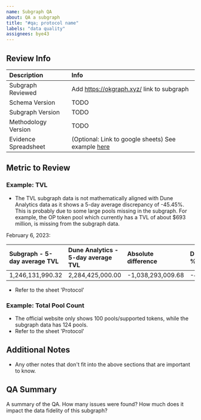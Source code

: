 ```yaml
---
name: Subgraph QA
about: QA a subgraph
title: "#qa; protocol name"
labels: "data quality"
assignees: bye43
---
```


## Review Info

| Description          | Info                                                                                                                                                                                          |
| :------------------- | :-------------------------------------------------------------------------------------------------------------------------------------------------------------------------------------------- |
| Subgraph Reviewed    | Add https://okgraph.xyz/ link to subgraph                                                                                                                                                     |
| Schema Version       | TODO                                                                                                                                                                                          |
| Subgraph Version     | TODO                                                                                                                                                                                          |
| Methodology Version  | TODO                                                                                                                                                                                          |
| Evidence Spreadsheet | (Optional: Link to google sheets) See example [here](https://docs.google.com/spreadsheets/d/1lyrlXGcY9_MXgHYjCA8yunNJ21sMm3SN/edit?usp=sharing&ouid=113122484653829417213&rtpof=true&sd=true) |

## Metric to Review

### Example: TVL

- The TVL subgraph data is not mathematically aligned with Dune Analytics data as it shows a 5-day average discrepancy of -45.45%. This is probably due to some large pools missing in the subgraph. For example, the OP token pool which currently has a TVL of about $693 million, is missing from the subgraph data.

February 6, 2023:

| Subgraph - 5-day average TVL | Dune Analytics - 5-day average TVL | Absolute difference | Difference % |
| :--------------------------- | :--------------------------------- | :------------------ | :----------- |
| 1,246,131,990.32             | 2,284,425,000.00                   | -1,038,293,009.68   | -45.45%      |

- Refer to the sheet 'Protocol'

### Example: Total Pool Count

- The official website only shows 100 pools/supported tokens, while the subgraph data has 124 pools.
- Refer to the sheet 'Protocol'

## Additional Notes

- Any other notes that don't fit into the above sections that are important to know.

## QA Summary

A summary of the QA. How many issues were found? How much does it impact the data fidelity of this subgraph?
